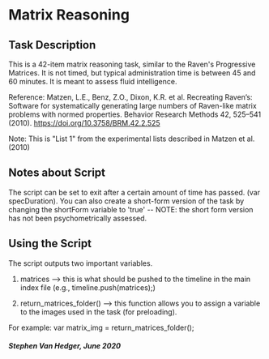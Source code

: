 # Matrix Reasoning

## Task Description
This is a 42-item matrix reasoning task, 
similar to the Raven's Progressive Matrices.
It is not timed, but typical administration
time is between 45 and 60 minutes. It is meant
to assess fluid intelligence.

Reference:
Matzen, L.E., Benz, Z.O., Dixon, K.R. et al. Recreating Raven’s: Software for systematically generating large numbers of Raven-like matrix problems with normed properties. Behavior Research Methods 42, 525–541 (2010). https://doi.org/10.3758/BRM.42.2.525

Note: This is "List 1" from the experimental lists described in Matzen et al. (2010)

## Notes about Script
The script can be set to exit after a certain amount of time has passed. 
(var specDuration). You can also create a short-form version of
the task by changing the shortForm variable to 'true' -- 
NOTE: the short form version has not been psychometrically assessed.

## Using the Script
The script outputs  two important variables.

1. matrices --> this is what should be 
pushed to the timeline in the main index
file (e.g., timeline.push(matrices);)

2. return_matrices_folder() --> this function
allows you to assign a variable to the 
images used in the task (for preloading).

For example:
var matrix_img = return_matrices_folder();

##### Stephen Van Hedger, June 2020
